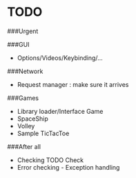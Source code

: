 # TODO

###Urgent

###GUI
- Options/Videos/Keybinding/...

###Network
- Request manager : make sure it arrives

###Games
- Library loader/Interface Game
- SpaceShip
- Volley
- Sample TicTacToe

###After all
- Checking TODO Check
- Error checking - Exception handling
